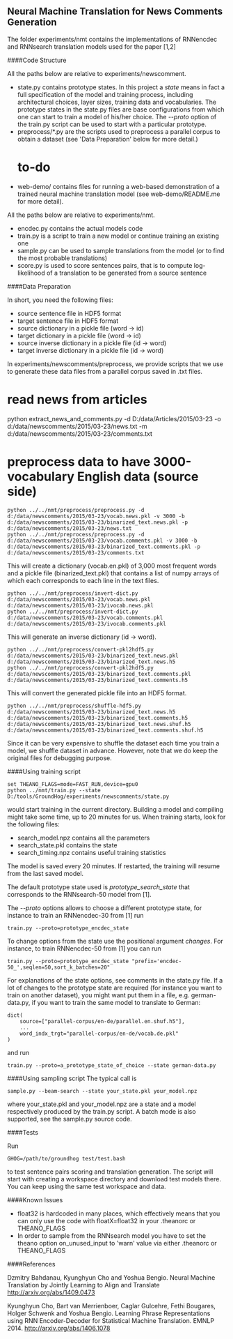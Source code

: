 Neural Machine Translation for News Comments Generation
--------------------------

The folder experiments/nmt contains the implementations of RNNencdec and
RNNsearch translation models used for the paper [1,2]

####Code Structure

All the paths below are relative to experiments/newscomment.
- state.py contains prototype states. In this project a *state* means in fact a
  full specification of the model and training process, including architectural
  choices, layer sizes, training data and vocabularies. The prototype states in
  the state.py files are base configurations from which one can start to train a
  model of his/her choice.  The *--proto* option of the train.py script can be
  used to start with a particular prototype.
- preprocess/*.py are the scripts used to preprocess a parallel corpus to obtain
  a dataset (see 'Data Preparation' below for more detail.)
  # to-do
- web-demo/ contains files for running a web-based demonstration of a trained
  neural machine translation model (see web-demo/README.me for more detail).

All the paths below are relative to experiments/nmt.
- encdec.py contains the actual models code
- train.py is a script to train a new model or continue training an existing one
- sample.py can be used to sample translations from the model (or to find the
  most probable translations)
- score.py is used to score sentences pairs, that is to compute log-likelihood
  of a translation to be generated from a source sentence

####Data Preparation

In short, you need the following files:
- source sentence file in HDF5 format
- target sentence file in HDF5 format
- source dictionary in a pickle file (word -> id)
- target dictionary in a pickle file (word -> id)
- source inverse dictionary in a pickle file (id -> word)
- target inverse dictionary in a pickle file (id -> word)

In experiments/newscomments/preprocess, we provide scripts that we use to generate these
data files from a parallel corpus saved in .txt files.

# read news from articles
python extract_news_and_comments.py -d D:/data/Articles/2015/03-23 -o d:/data/newscomments/2015/03-23/news.txt -m d:/data/newscomments/2015/03-23/comments.txt

# preprocess data to have 3000-vocabulary English data (source side)

```
python ../../nmt/preprocess/preprocess.py -d d:/data/newscomments/2015/03-23/vocab.news.pkl -v 3000 -b d:/data/newscomments/2015/03-23/binarized_text.news.pkl -p d:/data/newscomments/2015/03-23/news.txt
python ../../nmt/preprocess/preprocess.py -d d:/data/newscomments/2015/03-23/vocab.comments.pkl -v 3000 -b d:/data/newscomments/2015/03-23/binarized_text.comments.pkl -p d:/data/newscomments/2015/03-23/comments.txt
```
This will create a dictionary (vocab.en.pkl) of 3,000 most frequent words and a
pickle file (binarized_text.pkl) that contains a list of numpy arrays of which
each corresponds to each line in the text files.
```
python ../../nmt/preprocess/invert-dict.py d:/data/newscomments/2015/03-23/vocab.news.pkl d:/data/newscomments/2015/03-23/ivocab.news.pkl
python ../../nmt/preprocess/invert-dict.py d:/data/newscomments/2015/03-23/vocab.comments.pkl d:/data/newscomments/2015/03-23/ivocab.comments.pkl
```
This will generate an inverse dictionary (id -> word).
```
python ../../nmt/preprocess/convert-pkl2hdf5.py d:/data/newscomments/2015/03-23/binarized_text.news.pkl d:/data/newscomments/2015/03-23/binarized_text.news.h5
python ../../nmt/preprocess/convert-pkl2hdf5.py d:/data/newscomments/2015/03-23/binarized_text.comments.pkl d:/data/newscomments/2015/03-23/binarized_text.comments.h5
```
This will convert the generated pickle file into an HDF5 format.
```
python ../../nmt/preprocess/shuffle-hdf5.py d:/data/newscomments/2015/03-23/binarized_text.news.h5 d:/data/newscomments/2015/03-23/binarized_text.comments.h5 d:/data/newscomments/2015/03-23/binarized_text.news.shuf.h5 d:/data/newscomments/2015/03-23/binarized_text.comments.shuf.h5
```
Since it can be very expensive to shuffle the dataset each time you train a
model, we shuffle dataset in advance. However, note that we do keep the original
files for debugging purpose.

####Using training script

```
set THEANO_FLAGS=mode=FAST_RUN,device=gpu0
python ../nmt/train.py --state D:/tools/GroundHog/experiments/newscomments/state.py
```
would start training in the current directory. Building a model and compiling
might take some time, up to 20 minutes for us. When training starts, look for
the following files:

- search_model.npz contains all the parameters
- search_state.pkl contains the state
- search_timing.npz contains useful training statistics

The model is saved every 20 minutes.  If restarted, the training will resume
from the last saved model.

The default prototype state used is *prototype_search_state* that corresponds to
the RNNsearch-50 model from [1].

The *--proto* options allows to choose a different prototype state, for instance
to train an RNNencdec-30 from [1] run
```
train.py --proto=prototype_encdec_state
```
To change options from the state use the positional argument *changes*. For
instance, to train RNNencdec-50 from [1] you can run
```
train.py --proto=prototype_encdec_state "prefix='encdec-50_',seqlen=50,sort_k_batches=20"
```
For explanations of the state options, see comments in the state.py file. If a
lot of changes to the prototype state are required (for instance you want to
train on another dataset), you might want put them in a file, e.g.
german-data.py, if you want to train the same model to translate to German:
```
dict(
    source=["parallel-corpus/en-de/parallel.en.shuf.h5"],
    ...
    word_indx_trgt="parallel-corpus/en-de/vocab.de.pkl"
)
```
and run
```
train.py --proto=a_prototype_state_of_choice --state german-data.py
```

####Using sampling script
The typical call is
```
sample.py --beam-search --state your_state.pkl your_model.npz
```
where your_state.pkl and your_model.npz are a state and a model respectively
produced by the train.py script.  A batch mode is also supported, see the
sample.py source code.

####Tests

Run
```
GHOG=/path/to/groundhog test/test.bash
```
to test sentence pairs scoring and translation generation. The script will start with creating
a workspace directory and download test models there. You can keep using the same test workspace
and data.

####Known Issues

- float32 is hardcoded in many places, which effectively means that you can only
  use the code with floatX=float32 in your .theanorc or THEANO_FLAGS
- In order to sample from the RNNsearch model you have to set the theano option on_unused_input to 'warn'
  value via either .theanorc or THEANO_FLAGS

####References

Dzmitry Bahdanau, Kyunghyun Cho and Yoshua Bengio.
Neural Machine Translation by Jointly Learning to Align and Translate
http://arxiv.org/abs/1409.0473

Kyunghyun Cho, Bart van Merrienboer, Caglar Gulcehre, Fethi Bougares, Holger Schwenk and Yoshua Bengio.
Learning Phrase Representations using RNN Encoder-Decoder for Statistical Machine Translation.
EMNLP 2014. http://arxiv.org/abs/1406.1078

